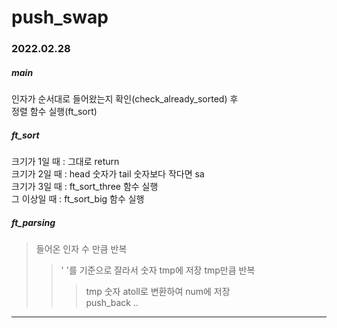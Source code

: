# push_swap

### 2022.02.28

##### main <br/>

인자가 순서대로 들어왔는지 확인(check_already_sorted) 후 <br/>
정렬 함수 실행(ft_sort)<br/>

##### ft_sort <br/>

크기가 1일 때 : 그대로 return <br/>
크기가 2일 때 : head 숫자가 tail 숫자보다 작다면 sa <br/>
크기가 3일 때 : ft_sort_three 함수 실행 <br/>
그 이상일 때 : ft_sort_big 함수 실행 <br/>

##### ft_parsing <br/>

> 들어온 인자 수 만큼 반복
>
> > ' '를 기준으로 잘라서 숫자 tmp에 저장
> > tmp만큼 반복
> >
> > > tmp 숫자 atoll로 변환하여 num에 저장 <br/>push_back ..

---
